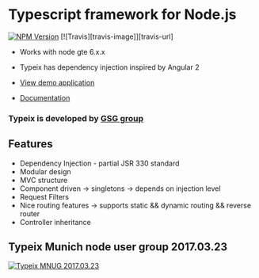 # Typescript framework for Node.js

[![NPM Version][npm-image]][npm-url]
[![Travis][travis-image]][travis-url] 
 
 
* Works with node gte 6.x.x
* Typeix has dependency injection inspired by Angular 2


* [View demo application][demo-app]
* [Documentation][docs]

### Typeix is developed by [GSG group](http://www.global-savings-group.com)

## Features
* Dependency Injection - partial JSR 330 standard
* Modular design
* MVC structure
* Component driven -> singletons -> depends on injection level
* Request Filters
* Nice routing features -> supports static && dynamic routing && reverse router
* Controller inheritance



## Typeix Munich node user group 2017.03.23

[![Typeix MNUG 2017.03.23](https://img.youtube.com/vi/IWT6hVTFX8g/0.jpg)](https://youtu.be/IWT6hVTFX8g "Typeix MNUG 2017.03.23")

[npm-image]: https://badge.fury.io/js/typeix.svg
[npm-url]: https://badge.fury.io/js/typeix
[demo-app]: https://github.com/igorzg/typeix-demo-app
[docs]: https://igorivanovic.gitbooks.io/typeix


 

